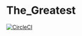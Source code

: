 # The_Greatest

[![CircleCI](https://circleci.com/gh/Kevin-Vu/The_Greatest/tree/master.svg?style=shield)](https://circleci.com/gh/Kevin-Vu/The_Greatest/tree/master)
